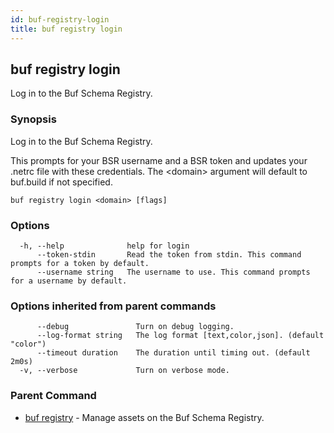 ```yaml
---
id: buf-registry-login
title: buf registry login
---
```

## buf registry login

Log in to the Buf Schema Registry.

### Synopsis

Log in to the Buf Schema Registry.

This prompts for your BSR username and a BSR token and updates your .netrc file with these credentials.
The &lt;domain&gt; argument will default to buf.build if not specified.

```
buf registry login <domain> [flags]
```

### Options

```
  -h, --help              help for login
      --token-stdin       Read the token from stdin. This command prompts for a token by default.
      --username string   The username to use. This command prompts for a username by default.
```

### Options inherited from parent commands

```
      --debug               Turn on debug logging.
      --log-format string   The log format [text,color,json]. (default "color")
      --timeout duration    The duration until timing out. (default 2m0s)
  -v, --verbose             Turn on verbose mode.
```

### Parent Command

* [buf registry](buf-registry.md)	 - Manage assets on the Buf Schema Registry.
